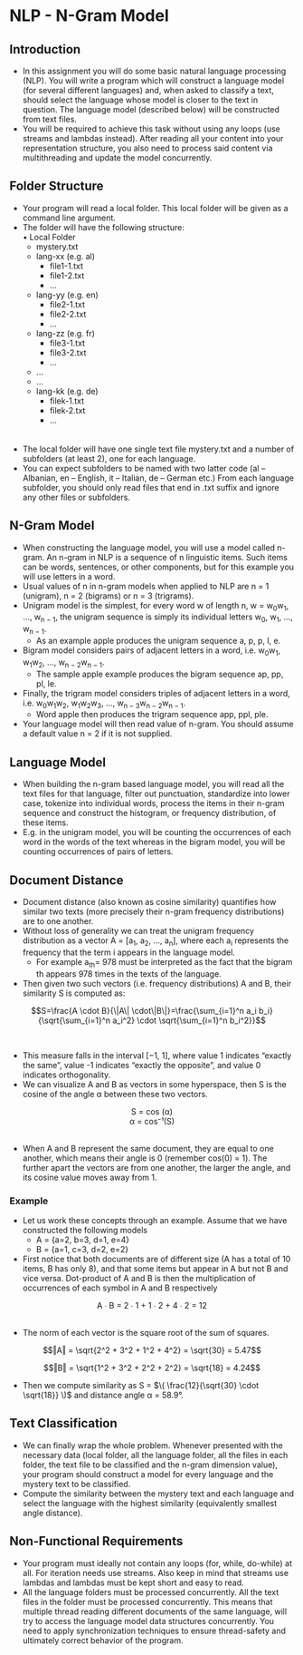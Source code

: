 # NLP - N-Gram Model

## Introduction
- In this assignment you will do some basic natural language processing (NLP). You will write a program which will construct a language model (for several different languages) and, when asked to classify a text, should select the language whose model is closer to the text in question. The language model (described below) will be constructed from text files.
- You will be required to achieve this task without using any loops (use streams and lambdas instead). After reading all your content into your representation structure, you also need to process said content via multithreading and update the model concurrently.

## Folder Structure
- Your program will read a local folder. This local folder will be given as a command line argument.
- The folder will have the following structure:</br>
• Local Folder</br>
  - mystery.txt</br>
  - lang-xx (e.g. al)</br>
    - file1-1.txt</br>
    - file1-2.txt</br>
    - ...</br>
  - lang-yy (e.g. en)</br>
    - file2-1.txt</br>
    - file2-2.txt</br>
    - ...</br>
  - lang-zz (e.g. fr)</br>
    - file3-1.txt</br>
    - file3-2.txt</br>
    - ...</br>
  - ...</br>
  - ...</br>
  - lang-kk (e.g. de)</br>
    - filek-1.txt</br>
    - filek-2.txt</br>
    - ...</br>
</br></br>
- The local folder will have one single text file mystery.txt and a number of subfolders (at least 2), one for each language.
- You can expect subfolders to be named with two latter code (al – Albanian, en – English, it – Italian, de – German etc.) From each language subfolder, you should only read files that end in .txt suffix and ignore any other files or subfolders.

## N-Gram Model
- When constructing the language model, you will use a model called n-gram. An n-gram in NLP is a sequence of n linguistic items. Such items can be words, sentences, or other components, but for this example you will use letters in a word.
- Usual values of n in n-gram models when applied to NLP are n = 1 (unigram), n = 2 (bigrams) or n = 3 (trigrams).
- Unigram model is the simplest, for every word w of length n, w = w<sub>0</sub>w<sub>1</sub>, ..., w<sub>n − 1</sub>, the unigram sequence is simply its individual letters w<sub>0</sub>, w<sub>1</sub>, ..., w<sub>n − 1</sub>.
  - As an example apple produces the unigram sequence a, p, p, l, e.
- Bigram model considers pairs of adjacent letters in a word, i.e. w<sub>0</sub>w<sub>1</sub>, w<sub>1</sub>w<sub>2</sub>, ..., w<sub>n − 2</sub>w<sub>n − 1</sub>.
  - The sample apple example produces the bigram sequence ap, pp, pl, le.
- Finally, the trigram model considers triples of adjacent letters in a word, i.e. w<sub>0</sub>w<sub>1</sub>w<sub>2</sub>, w<sub>1</sub>w<sub>2</sub>w<sub>3</sub>, ..., w<sub>n − 3</sub>w<sub>n − 2</sub>w<sub>n − 1</sub>.
  - Word apple then produces the trigram sequence app, ppl, ple.
- Your language model will then read value of n-gram. You should assume a default value n = 2 if it is not supplied.

## Language Model
- When building the n-gram based language model, you will read all the text files for that language, filter out punctuation, standardize into lower case, tokenize into individual words, process the items in their n-gram sequence and construct the histogram, or frequency distribution, of these items.
- E.g. in the unigram model, you will be counting the occurrences of each word in the words of the text whereas in the bigram model, you will be counting occurrences of pairs of letters.

## Document Distance
- Document distance (also known as cosine similarity) quantifies how similar two texts (more precisely their n-gram frequency distributions) are to one another.
- Without loss of generality we can treat the unigram frequency distribution as a vector A = [a<sub>1</sub>, a<sub>2</sub>, ..., a<sub>n</sub>], where each a<sub>i</sub> represents the frequency that the term i appears in the language model.
  - For example a<sub>th</sub>= 978 must be interpreted as the fact that the bigram th appears 978 times in the texts of the language.
- Then given two such vectors (i.e. frequency distributions) A and B, their similarity S is computed as:
```math
S=\frac{A \cdot B}{\|A\| \cdot\|B\|}=\frac{\sum_{i=1}^n a_i b_i}{\sqrt{\sum_{i=1}^n a_i^2} \cdot \sqrt{\sum_{i=1}^n b_i^2}}
```
</br>

- This measure falls in the interval [−1, 1], where value 1 indicates “exactly the same”, value -1 indicates “exactly the opposite”, and value 0 indicates orthogonality.
- We can visualize A and B as vectors in some hyperspace, then S is the cosine of the angle α between these two vectors.
<div align="center">
S = cos (α)</br>
α = cos⁻¹(S)
</div>
</br>

- When A and B represent the same document, they are equal to one another, which means their angle is 0 (remember cos(0) = 1). The further apart the vectors are from one another, the larger the angle, and its cosine value moves away from 1.

### Example

- Let us work these concepts through an example. Assume that we have constructed the following models
  - A = {a=2, b=3, d=1, e=4}
  - B = {a=1, c=3, d=2, e=2}
- First notice that both documents are of different size (A has a total of 10 items, B has only 8), and that some items but appear in A but not B and vice versa. Dot-product of A and B is then the multiplication of occurrences of each symbol in A and B respectively
<div align="center">
A ∙ B = 2 ∙ 1 + 1 ∙ 2 + 4 ∙ 2 = 12
</div>
</br>

- The norm of each vector is the square root of the sum of squares.</br>
```math
‖A‖ = \sqrt{2^2 + 3^2 + 1^2 + 4^2} = \sqrt{30} = 5.47
```
```math
‖B‖ = \sqrt{1^2 + 3^2 + 2^2 + 2^2} = \sqrt{18} = 4.24
```

- Then we compute similarity as S = $\( \frac{12}{\sqrt{30} \cdot \sqrt{18}} \)$ and distance angle α = 58.9°.

## Text Classification
- We can finally wrap the whole problem. Whenever presented with the necessary data (local folder, all the language folder, all the files in each folder, the text file to be classified and the n-gram dimension value), your program should construct a model for every language and the mystery text to be classified.
- Compute the similarity between the mystery text and each language and select the language with the highest similarity (equivalently smallest angle distance).

## Non-Functional Requirements
- Your program must ideally not contain any loops (for, while, do-while) at all. For iteration needs use streams. Also keep in mind that streams use lambdas and lambdas must be kept short and easy to read.
- All the language folders must be processed concurrently. All the text files in the folder must be processed concurrently. This means that multiple thread reading different documents of the same language, will try to access the language model data structures concurrently. You need to apply synchronization techniques to ensure thread-safety and ultimately correct behavior of the program.
